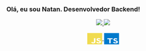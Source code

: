 ### Olá, eu sou Natan. Desenvolvedor Backend!

<div align="center">
  <a href="https://github.com/NatanielCosta">
  <img height="180em" src="https://github-readme-stats.vercel.app/api?username=NatanielCosta&show_icons=true&theme=dracula&include_all_commits=true&count_private=true"/>
  <img height="180em" src="https://github-readme-stats.vercel.app/api/top-langs/?username=NatanielCosta&layout=compact&langs_count=7&theme=dracula"/>
</div>
<div align="center" style="display: inline_block"><br>
  <img align="center" alt="Natan-Js" height="30" width="40" src="https://raw.githubusercontent.com/devicons/devicon/master/icons/javascript/javascript-plain.svg">
  <img align="center" alt="Natan-Ts" height="30" width="40" src="https://raw.githubusercontent.com/devicons/devicon/master/icons/typescript/typescript-plain.svg">
</div>


